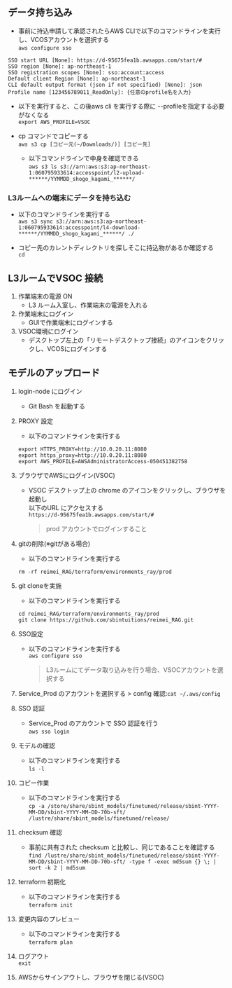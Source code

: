 ## データ持ち込み
- 事前に持込申請して承認されたらAWS CLIで以下のコマンドラインを実行し、VCOSアカウントを選択する  
`aws configure sso`
```
SSO start URL [None]: https://d-95675fea1b.awsapps.com/start/#
SSO region [None]: ap-northeast-1
SSO registration scopes [None]: sso:account:access
Default client Region [None]: ap-northeast-1
CLI default output format (json if not specified) [None]: json
Profile name [123456789011_ReadOnly]: {任意のprofile名を入力}
```

- 以下を実行すると、この後aws cli を実行する際に --profileを指定する必要がなくなる  
	`export AWS_PROFILE=VSOC`

- cp コマンドでコピーする  
  	`aws s3 cp [コピー元(~/Downloads/)] [コピー先]`
  	- 以下コマンドラインで中身を確認できる  
	`aws s3 ls s3://arn:aws:s3:ap-northeast-1:060795933614:accesspoint/l2-upload-******/YYMMDD_shogo_kagami_******/`

### L3ルームへの端末にデータを持ち込む
- 以下のコマンドラインを実行する  
  `aws s3 sync s3://arn:aws:s3:ap-northeast-1:060795933614:accesspoint/l4-download-******/YYMMDD_shogo_kagami_******/ ./`

- コピー先のカレントディレクトリを探しそこに持込物があるか確認する  
  `cd`

## L3ルームでVSOC 接続
1. 作業端末の電源 ON
   - L3 ルーム入室し、作業端末の電源を入れる
1. 作業端末にログイン
   - GUIで作業端末にログインする
1. VSOC環境にログイン
   - デスクトップ左上の「リモートデスクトップ接続」のアイコンをクリックし、VCOSにログインする

## モデルのアップロード
1. login-node にログイン
	- Git Bash を起動する
1. PROXY 設定
	- 以下のコマンドラインを実行する  
	```
 	export HTTPS_PROXY=http://10.0.20.11:8080
	export https_proxy=http://10.0.20.11:8080
	export AWS_PROFILE=AWSAdministratorAccess-050451382758
 	```
1. ブラウザでAWSにログイン(VSOC)
   - VSOC デスクトップ上の chrome のアイコンをクリックし、ブラウザを起動し  
     以下のURL にアクセスする  
     `https://d-95675fea1b.awsapps.com/start/#`  
     > prod アカウントでログインすること
1. gitの削除(※gitがある場合)
   - 以下のコマンドラインを実行する  
	```
	rm -rf reimei_RAG/terraform/environments_ray/prod
 	```
1. git cloneを実施
   - 以下のコマンドラインを実行する    
	```
	cd reimei_RAG/terraform/environments_ray/prod
	git clone https://github.com/sbintuitions/reimei_RAG.git
 	```
1. SSO設定
    - 以下のコマンドラインを実行する  
      `aws configure sso`
		> L3ルームにてデータ取り込みを行う場合、VSOCアカウントを選択する

1. Service_Prod のアカウントを選択する
   		> config 確認:`cat ~/.aws/config`
1. SSO 認証
   - Service_Prod のアカウントで SSO 認証を行う  
     `aws sso login`
1. モデルの確認
    - 以下のコマンドラインを実行する  
   	`ls -l`
1. コピー作業
    - 以下のコマンドラインを実行する  
   	`cp -a /store/share/sbint_models/finetuned/release/sbint-YYYY-MM-DD/sbint-YYYY-MM-DD-70b-sft/ /lustre/share/sbint_models/finetuned/release/`
1. checksum 確認
    - 事前に共有された checksum と比較し、同じであることを確認する  
      `find /lustre/share/sbint_models/finetuned/release/sbint-YYYY-MM-DD/sbint-YYYY-MM-DD-70b-sft/ -type f -exec md5sum {} \; | sort -k 2 | md5sum`
1. terraform 初期化
   - 以下のコマンドラインを実行する  
     `terraform init`
1. 変更内容のプレビュー
   - 以下のコマンドラインを実行する  
     `terraform plan`
1. ログアウト  
   		`exit`
1. AWSからサインアウトし、ブラウザを閉じる(VSOC)
